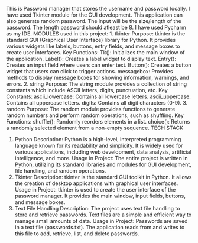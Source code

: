 This is Password manager that stores the username and password locally. 
I have used Tkinter module for the GUI development.
This application can also generate random password. The input will be the size/length of the password.
The length password should atleast be 8.
I have used Pycharm as my IDE.
MODULES used in this project:
    1.	tkinter 
        Purpose: tkinter is the standard GUI (Graphical User Interface) library for Python. It provides various widgets like labels, buttons, entry fields, and message boxes to create user interfaces.
        Key Functions:
            Tk(): Initializes the main window of the application.
            Label(): Creates a label widget to display text.
            Entry(): Creates an input field where users can enter text.
            Button(): Creates a button widget that users can click to trigger actions.
            messagebox: Provides methods to display message boxes for showing information, warnings, and errors.
    2.	string
        Purpose: The string module provides a collection of string constants which include ASCII letters, digits, punctuation, etc.
        Key Constants:
            ascii_lowercase: Contains all lowercase letters.
            ascii_uppercase: Contains all uppercase letters.
            digits: Contains all digit characters (0-9).
    3.	random
        Purpose: The random module provides functions to generate random numbers and perform random operations, such as shuffling.
        Key Functions:
            shuffle(): Randomly reorders elements in a list.
            choice(): Returns a randomly selected element from a non-empty sequence.
TECH STACK
1.	Python
       Description: Python is a high-level, interpreted programming language known for its readability and simplicity. It is widely used for various applications, including web development, data analysis, artificial intelligence, and more.
       Usage in Project: The entire project is written in Python, utilizing its standard libraries and modules for GUI development, file handling, and random operations.
2.  Tkinter
      Description: tkinter is the standard GUI toolkit in Python. It allows the creation of desktop applications with graphical user interfaces.
      Usage in Project: tkinter is used to create the user interface of the password manager. It provides the main window, input fields, buttons, and message boxes.
3.  Text File Handling
      Description: The project uses text file handling to store and retrieve passwords. Text files are a simple and efficient way to manage small amounts of data.
      Usage in Project: Passwords are saved in a text file (passwords.txt). The application reads from and writes to this file to add, retrieve, list, and delete passwords.
